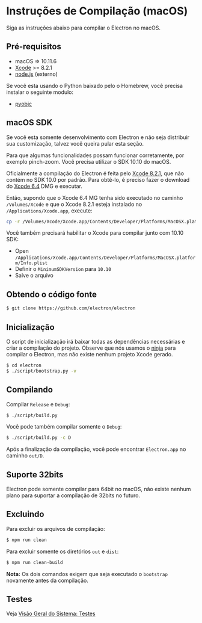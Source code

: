 # Instruções de Compilação (macOS)

Siga as instruções abaixo para compilar o Electron no macOS.

## Pré-requisitos

- macOS => 10.11.6
- [Xcode](https://developer.apple.com/technologies/tools/) >= 8.2.1
- [node.js](http://nodejs.org) (externo)

Se você esta usando o Python baixado pelo o Homebrew, você precisa instalar o seguinte modulo:

- [pyobjc](https://pythonhosted.org/pyobjc/install.html)

## macOS SDK

Se você esta somente desenvolvimento com Electron e não seja distribuir sua customização, talvez você queira pular esta seção.

Para que algumas funcionalidades possam funcionar corretamente, por exemplo pinch-zoom. Você precisa utilizar o SDK 10.10 do macOS.

Oficialmente a compilação do Electron é feita pelo [Xcode 8.2.1](http://adcdownload.apple.com/Developer_Tools/Xcode_8.2.1/Xcode_8.2.1.xip), que não contém no SDK 10.0 por padrão. Para obtê-lo, é preciso fazer o download do [Xcode 6.4](http://developer.apple.com/devcenter/download.action?path=/Developer_Tools/Xcode_6.4/Xcode_6.4.dmg) DMG e executar.

Então, supondo que o Xcode 6.4 MG tenha sido executado no caminho `/Volumes/Xcode` e que o Xcode 8.2.1 esteja instalado no `/Applications/Xcode.app`, execute:

```sh
cp -r /Volumes/Xcode/Xcode.app/Contents/Developer/Platforms/MacOSX.platform/Developer/SDKs/MacOSX10.10.sdk /Applications/Xcode.app/Contents/Developer/Platforms/MacOSX.platform/Developer/SDKs/
```

Você também precisará habilitar o Xcode para compilar junto com 10.10 SDK:

- Open `/Applications/Xcode.app/Contents/Developer/Platforms/MacOSX.platform/Info.plist`
- Definir o `MinimumSDKVersion` para `10.10`
- Salve o arquivo

## Obtendo o código fonte

```sh
$ git clone https://github.com/electron/electron
```

## Inicialização

O script de inicialização irá baixar todas as dependências necessárias e criar a compilação do projeto. Observe que nós usamos o [ninja](https://ninja-build.org/) para compilar o Electron, mas não existe nenhum projeto Xcode gerado.

```sh
$ cd electron
$ ./script/bootstrap.py -v
```

## Compilando

Compilar `Release` e `Debug`:

```sh
$ ./script/build.py
```

Você pode também compilar somente o `Debug`:

```sh
$ ./script/build.py -c D
```

Após a finalização da compilação, você pode encontrar `Electron.app` no caminho `out/D`.

## Suporte 32bits

Electron pode somente compilar para 64bit no macOS, não existe nenhum plano para suportar a compilação de 32bits no futuro.

## Excluindo

Para excluir os arquivos de compilação:

```sh
$ npm run clean
```

Para excluir somente os diretórios `out` e `dist`:

```sh
$ npm run clean-build
```

**Nota:** Os dois comandos exigem que seja executado o `bootstrap` novamente antes da compilação.

## Testes

Veja [Visão Geral do Sistema: Testes](build-system-overview.md#tests)